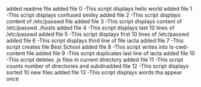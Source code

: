 added readme file
added file 0 -This script displays hello world
added file 1 -This script displays confused smiley
added file 2 -This script displays content of /etc/passwd file
added file 3 -This script displays content of /etc/passwd ./hosts
added file 4 -This script displays last 10 lines of /etc/passwd
added file 5 -This script displays first 10 lines of /etc/passwd
added file 6 -This script displays third line of file iacta
added file 7 -This script creates file Best School
added file 8 -This script writes into ls-cwd-content file
added file 9 -This script duplicates last line of iacta
added file 10 -This script deletes .js files in current directory
added file 11 -This script counts number of directories and subdiradded file 12 -This script displays sorted 10 new files
added file 13 -This script displays words tha appear once

